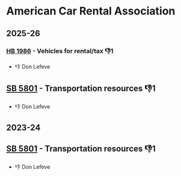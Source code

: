 # American Car Rental Association
## 2025-26

### [HB 1986](/bill/2025-26/hb/1986/) - Vehicles for rental/tax  👎1 
* 👎 Don Lefeve

## [SB 5801](/bill/2025-26/sb/5801/) - Transportation resources  👎1 
* 👎 Don Lefeve

## 2023-24

## [SB 5801](/bill/2023-24/sb/5801/) - Transportation resources  👎1 
* 👎 Don Lefeve
